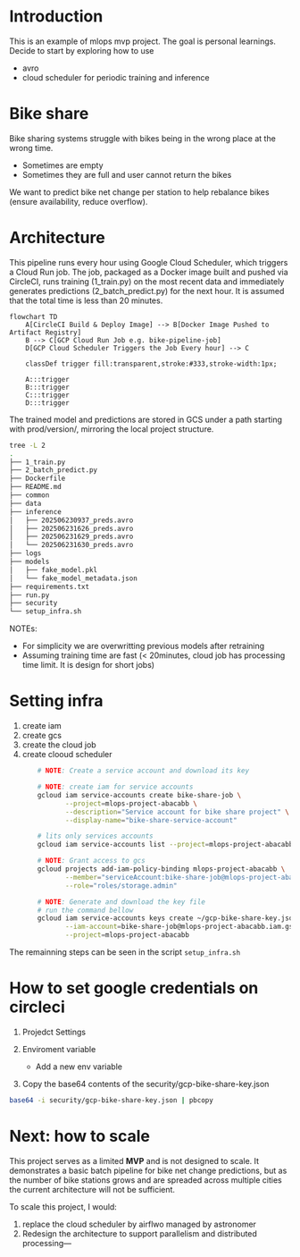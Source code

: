 # Introduction

This is an example of mlops mvp project. The goal is personal learnings. Decide to start by exploring how to use 
* avro
* cloud scheduler for periodic training and inference

# Bike share

Bike sharing systems struggle with bikes being in the wrong place at the wrong time.
* Sometimes are empty
* Sometimes they are full and user cannot return the bikes

We want to predict bike net change per station to help rebalance bikes (ensure availability, reduce overflow).

# Architecture

This pipeline runs every hour using Google Cloud Scheduler, which triggers a Cloud Run job. The job, packaged as a Docker image built and pushed via CircleCI, runs training (1_train.py) on the most recent data and immediately generates predictions (2_batch_predict.py) for the next hour. It is assumed that the total time is less than 20 minutes. 

```mermaid
flowchart TD
    A[CircleCI Build & Deploy Image] --> B[Docker Image Pushed to Artifact Registry]
    B --> C[GCP Cloud Run Job e.g. bike-pipeline-job]
    D[GCP Cloud Scheduler Triggers the Job Every hour] --> C

    classDef trigger fill:transparent,stroke:#333,stroke-width:1px;

    A:::trigger
    B:::trigger
    C:::trigger
    D:::trigger
```

The trained model and predictions are stored in GCS under a path starting with prod/version/, mirroring the local project structure.

```sh
tree -L 2
.
├── 1_train.py
├── 2_batch_predict.py
├── Dockerfile
├── README.md
├── common
├── data
├── inference
│   ├── 202506230937_preds.avro
│   ├── 202506231626_preds.avro
│   ├── 202506231629_preds.avro
│   └── 202506231630_preds.avro
├── logs
├── models
│   ├── fake_model.pkl
│   └── fake_model_metadata.json
├── requirements.txt
├── run.py
├── security
└── setup_infra.sh
```

NOTEs: 
* For simplicity we are overwritting previous models after retraining
* Assuming training time are fast (< 20minutes, cloud job has processing time limit. It is design for short jobs)

# Setting infra

1. create iam 
1. create gcs 
1. create the cloud job
1. create clooud scheduler

```sh
       # NOTE: Create a service account and download its key

       # NOTE: create iam for service accounts
       gcloud iam service-accounts create bike-share-job \
              --project=mlops-project-abacabb \
              --description="Service account for bike share project" \
              --display-name="bike-share-service-account"

       # lits only services accounts
       gcloud iam service-accounts list --project=mlops-project-abacabb

       # NOTE: Grant access to gcs 
       gcloud projects add-iam-policy-binding mlops-project-abacabb \
              --member="serviceAccount:bike-share-job@mlops-project-abacabb.iam.gserviceaccount.com" \
              --role="roles/storage.admin"

       # NOTE: Generate and download the key file
       # run the command bellow
       gcloud iam service-accounts keys create ~/gcp-bike-share-key.json \
              --iam-account=bike-share-job@mlops-project-abacabb.iam.gserviceaccount.com \
              --project=mlops-project-abacabb
```

The remainning steps can be seen in the script `setup_infra.sh`

# How to set google credentials on circleci

   1. Projedct Settings
   1. Enviroment variable
      * Add a new env variable

   1. Copy the base64 contents of the security/gcp-bike-share-key.json

   ```sh
   base64 -i security/gcp-bike-share-key.json | pbcopy
   ```

# Next: how to scale 

  This project serves as a limited **MVP** and is not designed to scale. It demonstrates a basic batch pipeline for bike net change predictions, but as the number of bike stations grows and are spreaded across multiple cities the current architecture will not be sufficient.

  To scale this project, I would:
  1. replace the cloud scheduler by airflwo managed by astronomer
  1. Redesign the architecture to support parallelism and distributed processing—
